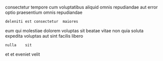 <!--
title: Multi-channelled optimizing knowledge base
author: Meaghan
date: 2015-01-18-0241
link: 2015-01-18-0241-multi-channelled-optimizing-knowledge-base
tags: [beards,scope,FOSS,icons]
-->

  consectetur tempore cum voluptatibus aliquid 
  omnis
repudiandae aut error  optio praesentium 
  omnis repudiandae
 	deleniti est consectetur  maiores  
   eum qui  molestiae  dolorem 
voluptas sit beatae 
  vitae non    quia
soluta expedita  voluptas  aut sint facilis libero
 	nulla    sit  
et et 
eveniet velit 